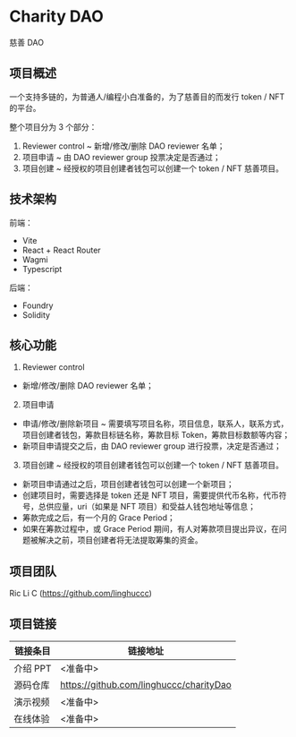 # Charity DAO

慈善 DAO

## 项目概述

一个支持多链的，为普通人/编程小白准备的，为了慈善目的而发行 token / NFT 的平台。

整个项目分为 3 个部分：

1.  Reviewer control ~ 新增/修改/删除 DAO reviewer 名单；
2.  项目申请 ~ 由 DAO reviewer group 投票决定是否通过；
3.  项目创建 ~ 经授权的项目创建者钱包可以创建一个 token / NFT 慈善项目。

## 技术架构

前端：

-   Vite
-   React + React Router
-   Wagmi
-   Typescript

后端：

-   Foundry
-   Solidity

## 核心功能

1.  Reviewer control

-   新增/修改/删除 DAO reviewer 名单；

2.  项目申请

-   申请/修改/删除新项目 ~ 需要填写项目名称，项目信息，联系人，联系方式，项目创建者钱包，筹款目标链名称，筹款目标 Token，筹款目标数额等内容；
-   新项目申请提交之后，由 DAO reviewer group 进行投票，决定是否通过；

3.  项目创建 ~ 经授权的项目创建者钱包可以创建一个 token / NFT 慈善项目。

-   新项目申请通过之后，项目创建者钱包可以创建一个新项目；
-   创建项目时，需要选择是 token 还是 NFT 项目，需要提供代币名称，代币符号，总供应量，uri（如果是 NFT 项目）和受益人钱包地址等信息；
-   筹款完成之后，有一个月的 Grace Period；
-   如果在筹款过程中，或 Grace Period 期间，有人对筹款项目提出异议，在问题被解决之前，项目创建者将无法提取筹集的资金。

## 项目团队

Ric Li C (https://github.com/linghuccc)

## 项目链接

| 链接条目 | 链接地址                                |
| -------- | --------------------------------------- |
| 介绍 PPT | <准备中>                                |
| 源码仓库 | https://github.com/linghuccc/charityDao |
| 演示视频 | <准备中>                                |
| 在线体验 | <准备中>                                |
